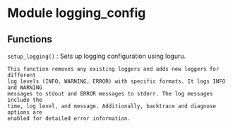 Module logging_config
=====================

Functions
---------

`setup_logging()`
:   Sets up logging configuration using loguru.
    
    This function removes any existing loggers and adds new loggers for different
    log levels (INFO, WARNING, ERROR) with specific formats. It logs INFO and WARNING
    messages to stdout and ERROR messages to stderr. The log messages include the
    time, log level, and message. Additionally, backtrace and diagnose options are
    enabled for detailed error information.